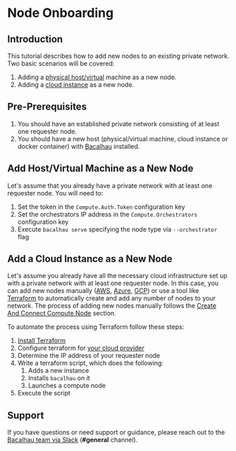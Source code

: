 # Node Onboarding

## Introduction

This tutorial describes how to add new nodes to an existing private network. Two basic scenarios will be covered:

1. Adding a [physical host/virtual](quick-start-docker.md#add-host-virtual-machine-as-a-new-node) machine as a new node.
2. Adding a [cloud instance](quick-start-docker.md#add-a-cloud-instance-as-a-new-node) as a new node. ​

## Pre-Prerequisites

1. You should have an established private network consisting of at least one requester node.
2. You should have a new host (physical/virtual machine, cloud instance or docker container) with [Bacalhau](https://app.gitbook.com/s/c5oFaD28JCN1axzUG8eJ/getting-started/installation) installed.​

## Add Host/Virtual Machine as a New Node

Let's assume that you already have a private network with at least one requester node. You will need to:

1. Set the token in the `Compute.Auth.Token` configuration key
2. Set the orchestrators IP address in the `Compute.Orchestrators` configuration key
3. Execute `bacalhau serve` specifying the node type via `--orchestrator` flag

## Add a Cloud Instance as a New Node

Let's assume you already have all the necessary cloud infrastructure set up with a private network with at least one requester node. In this case, you can add new nodes manually ([AWS](https://docs.aws.amazon.com/AWSEC2/latest/UserGuide/EC2_GetStarted.html), [Azure](https://learn.microsoft.com/en-us/azure/virtual-machines/linux/quick-create-cli), [GCP](https://cloud.google.com/compute/docs/machine-images/create-instance-from-machine-image)) or use a tool like [Terraform](https://developer.hashicorp.com/terraform/tutorials) to automatically create and add any number of nodes to your network. The process of adding new nodes manually follows the [Create And Connect Compute Node](broken-reference) section.

To automate the process using Terraform follow these steps:

1. [Install Terraform](https://developer.hashicorp.com/terraform/tutorials/aws-get-started/install-cli)
2. Configure terraform for [your cloud provider](https://developer.hashicorp.com/terraform/tutorials)
3. Determine the IP address of your requester node
4. Write a terraform script, which does the following:
   1. Adds a new instance
   2. Installs `bacalhau` on it
   3. Launches a compute node
5. Execute the script

## Support <a href="#support" id="support"></a>

If you have questions or need support or guidance, please reach out to the [Bacalhau team via Slack](https://bacalhauproject.slack.com/ssb/redirect) (**#general** channel).
